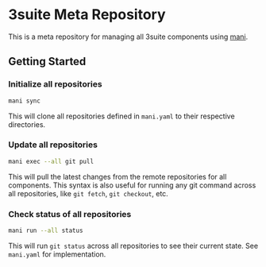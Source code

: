 # 3suite Meta Repository

This is a meta repository for managing all 3suite components using [mani](https://github.com/alajmo/mani).

## Getting Started

### Initialize all repositories
```bash
mani sync
```
This will clone all repositories defined in `mani.yaml` to their respective directories.

### Update all repositories
```bash
mani exec --all git pull
```
This will pull the latest changes from the remote repositories for all components. This syntax is also useful for running any git command across all repositories, like `git fetch`, `git checkout`, etc.

### Check status of all repositories
```bash
mani run --all status
```
This will run `git status` across all repositories to see their current state. See `mani.yaml` for implementation.
